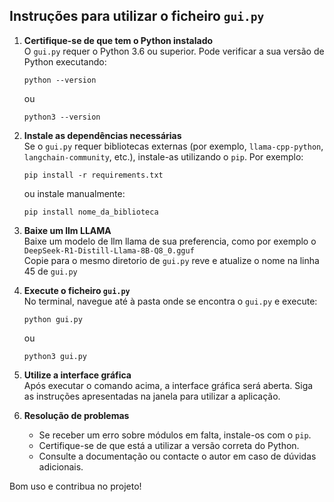 ## Instruções para utilizar o ficheiro `gui.py`

1. **Certifique-se de que tem o Python instalado**  
   O `gui.py` requer o Python 3.6 ou superior. Pode verificar a sua versão de Python executando:
   ```
   python --version
   ```
   ou
   ```
   python3 --version
   ```

2. **Instale as dependências necessárias**  
   Se o `gui.py` requer bibliotecas externas (por exemplo, `llama-cpp-python`, `langchain-community`, etc.), instale-as utilizando o `pip`. Por exemplo:
   ```
   pip install -r requirements.txt
   ```
   ou instale manualmente:
   ```
   pip install nome_da_biblioteca
   ```
3. **Baixe um llm LLAMA**  
    Baixe um modelo de llm llama de sua preferencia,
    como por exemplo o `DeepSeek-R1-Distill-Llama-8B-Q8_0.gguf`  
    Copie para o mesmo diretorio de `gui.py` 
    reve e atualize o nome na linha 45 de `gui.py` 
4. **Execute o ficheiro `gui.py`**  
   No terminal, navegue até à pasta onde se encontra o `gui.py` e execute:
   ```
   python gui.py
   ```
   ou
   ```
   python3 gui.py
   ```

5. **Utilize a interface gráfica**  
   Após executar o comando acima, a interface gráfica será aberta. Siga as instruções apresentadas na janela para utilizar a aplicação.

6. **Resolução de problemas**  
   - Se receber um erro sobre módulos em falta, instale-os com o `pip`.
   - Certifique-se de que está a utilizar a versão correta do Python.
   - Consulte a documentação ou contacte o autor em caso de dúvidas adicionais.

Bom uso e contribua no projeto!
